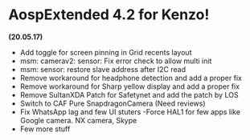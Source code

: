 # AospExtended 4.2 for Kenzo! 

**(20.05.17)**

- Add toggle for screen pinning in Grid recents layout
- msm: camerav2: sensor: Fix error check to allow multi init
- msm: sensor: restore slave address after I2C read
- Remove workaround for headphone detection and add a proper fix
- Remove workaround for Sharp yellow display and add a proper fix
- Remove SultanXDA Patch for Safetynet and add the patch by LOS
- Switch to CAF Pure SnapdragonCamera (Need reviews)
- Fix WhatsApp lag and few UI stuters
-Force HAL1 for few apps like Google camera. NX camera, Skype
- Few more stuff
